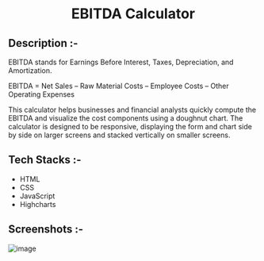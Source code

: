 # <p align="center">EBITDA Calculator</p>

## Description :-

EBITDA stands for Earnings Before Interest, Taxes, Depreciation, and Amortization.<br>

EBITDA = Net Sales – Raw Material Costs – Employee Costs – Other Operating Expenses<br>

This calculator helps businesses and financial analysts quickly compute the EBITDA and visualize the cost components using a doughnut chart. The calculator is designed to be responsive, displaying the form and chart side by side on larger screens and stacked vertically on smaller screens.

## Tech Stacks :-

- HTML
- CSS
- JavaScript
- Highcharts

## Screenshots :-

![image](https://github.com/Rakesh9100/CalcDiverse/assets/73993775/a868a901-3f3d-4980-a43b-4c2304fc8e6d)
